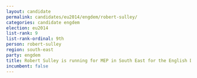 ```yaml
---
layout: candidate
permalink: candidates/eu2014/engdem/robert-sulley/
categories: candidate engdem
election: eu2014
list-rank: 9
list-rank-ordinal: 9th
person: robert-sulley
region: south-east
party: engdem
title: Robert Sulley is running for MEP in South East for the English Democrats
incumbent: false
---
```

